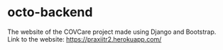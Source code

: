 # octo-backend
The website of the COVCare project made using Django and Bootstrap.                              
Link to the website: https://praxiitr2.herokuapp.com/
